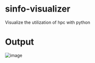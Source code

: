 # sinfo-visualizer
Visualize the utilization of hpc with python
# Output
![image](https://github.com/user-attachments/assets/7804e124-453d-4f7e-977a-becc1472a622)
